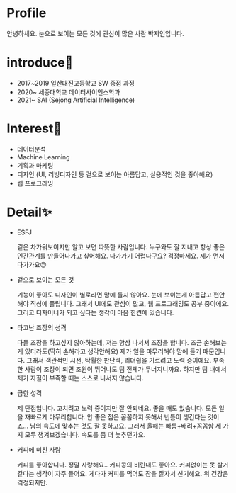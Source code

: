 # Profile
안녕하세요. 눈으로 보이는 모든 것에 관심이 많은 사람 박지인입니다. 

# introduce🌱

- 2017~2019 일산대진고등학교 SW 중점 과정
- 2020~ 세종대학교 데이터사이언스학과 
- 2021~ SAI (Sejong Artificial Intelligence) 

# Interest👀

- 데이터분석
- Machine Learning
- 기획과 마케팅
- 디자인 (UI, 리빙디자인 등 겉으로 보이는 아름답고, 실용적인 것을 좋아해요)
- 웹 프로그래밍

# Detail✨

- ESFJ

  겉은 차가워보이지만 알고 보면 따뜻한 사람입니다. 누구와도 잘 지내고 항상 좋은 인간관계를 만들어나가고 싶어해요. 다가가기 어렵다구요? 걱정마세요. 제가 먼저 다가가요😉

- 겉으로 보이는 모든 것

  기능이 좋아도 디자인이 별로라면 맘에 들지 않아요. 눈에 보이는게 아름답고 편안해야 직성에 풀립니다. 그래서 UI에도 관심이 많고, 웹 프로그래밍도 공부 중이에요. 그리고 디자이너가 되고 싶다는 생각이 마음 한켠에 있습니다. 

- 타고난 조장의 성격

  다들 조장을 하고싶지 않아하는데, 저는 항상 나서서 조장을 합니다. 조금 손해보는게 있더라도(딱히 손해라고 생각안해요) 제가 일을 마무리해야 맘에 들기 때문입니다. 그래서 객관적인 시선, 탁월한 판단력, 리더쉽을 기르려고 노력 중이에요. 부족한 사람이 조장이 되면 조원이 뛰어나도 팀 전체가 무너지니까요. 하지만 팀 내에서 제가 자질이 부족할 때는 스스로 나서지 않습니다. 

- 급한 성격

  제 단점입니다. 고치려고 노력 중이지만 잘 안되네요. 좋을 때도 있습니다. 모든 일을 재빠르게 마무리합니다. 안 좋은 점은 꼼꼼하지 못해서 빈틈이 생긴다는 것이죠... 남의 속도에 맞추는 것도 잘 못하고요. 그래서 올해는 빠름+배려+꼼꼼함 세 가지 모두 챙겨보겠습니다. 속도를 좀 더 늦추던가요.

- 커피에 미친 사람

  커피를 좋아합니다. 정말 사랑해요.. 커피콩의 비린내도 좋아요. 커피없이는 못 살거 같다는 생각이 자주 들어요. 게다가 커피를 먹어도 잠을 잘자서 신기해요. 위 건강은 걱정되지만.
